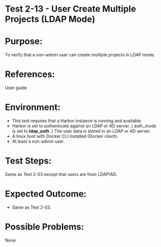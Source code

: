 Test 2-13 - User Create Multiple Projects (LDAP Mode)
=======

# Purpose:

To verify that a non-admin user can create multiple projects in LDAP mode.

# References:
User guide

# Environment:
* This test requires that a Harbor instance is running and available.
* Harbor is set to authenticate against an LDAP or AD server. ( auth_mode is set to **ldap_auth** .) The user data is stored in an LDAP or AD server.
* A linux host with Docker CLI installed (Docker client).
* At least a non-admin user. 

# Test Steps:

Same as Test 2-03 except that users are from LDAP/AD.

# Expected Outcome:
* Same as Test 2-03.

# Possible Problems:
None